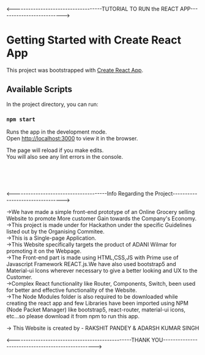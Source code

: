 
<------------------------------------TUTORIAL TO RUN the REACT APP-------------------------->

# Getting Started with Create React App

This project was bootstrapped with [Create React App](https://github.com/facebook/create-react-app).

## Available Scripts

In the project directory, you can run:

### `npm start`

Runs the app in the development mode.\
Open [http://localhost:3000](http://localhost:3000) to view it in the browser.

The page will reload if you make edits.\
You will also see any lint errors in the console.

<br><br><br>

<--------------------------------------Info Regarding  the Project--------------------------------->

->We have made a simple front-end prototype of an Online Grocery selling Website to promote More customer Gain towards the Company's Economy.<br>
->This project is made under for Hackathon under the specific Guidelines listed out by the Organising Commitee.<br>
->This is a Single-page Application.<br>
->This Website specifically targets the product of ADANI Wilmar for promoting it on the Webpage.<br>
->The Front-end part is made using HTML,CSS,JS with Prime use of Javascript Framework REACT.js.We have also used bootstrap5 and Material-ui Icons wherever necessary to give a better looking and UX to the Customer.<br>
->Complex React functionality like Router, Components, Switch, been used for better and effective functionality of the Website.<br>
->The Node Modules folder is also required to be downloaded while creating the react app and few Libraries have been imported using NPM (Node Packet Manager) like bootstrap5, react-router, material-ui icons, etc...so please download it from npm to run this app.<br>


-> This Website is created by - RAKSHIT PANDEY & ADARSH KUMAR SINGH

<------------------------------------------------THANK YOU-------------------------------------------------->
